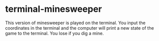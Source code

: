 # terminal-minesweeper

This version of minesweeper is played on the terminal. You input the coordinates in the terminal and the computer will print a new state of the game to the terminal. You lose if you dig a mine.

